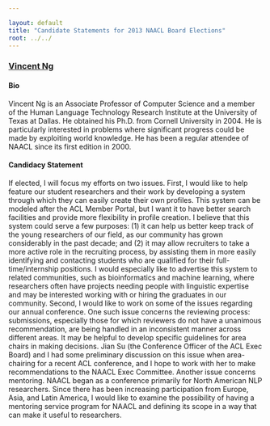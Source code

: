 ```yaml
---

layout: default
title: "Candidate Statements for 2013 NAACL Board Elections"
root: ../../
---
```


### [Vincent Ng](http://www.hlt.utdallas.edu/~vince/)

#### Bio

Vincent Ng is an Associate Professor of Computer Science and a member of the Human Language Technology Research Institute at the University of Texas at Dallas. He obtained his Ph.D. from Cornell University in 2004. He is particularly interested in problems where significant progress could be made by exploiting world knowledge. He has been a regular attendee of NAACL since its first edition in 2000.

#### Candidacy Statement

If elected, I will focus my efforts on two issues. First, I would like to help feature our student researchers and their work by developing a system through which they can easily create their own profiles. This system can be modeled after the ACL Member Portal, but I want it to have better search facilities and provide more flexibility in profile creation. I believe that this system could serve a few purposes: (1) it can help us better keep track of the young researchers of our field, as our community has grown considerably in the past decade; and (2) it may allow recruiters to take a more active role in the recruiting process, by assisting them in more easily identifying and contacting students who are qualified for their full-time/internship positions. I would especially like to advertise this system to related communities, such as bioinformatics and machine learning, where researchers often have projects needing people with linguistic expertise and may be interested working with or hiring the graduates in our community. Second, I would like to work on some of the issues regarding our annual conference. One such issue concerns the reviewing process: submissions, especially those for which reviewers do not have a unanimous recommendation, are being handled in an inconsistent manner across different areas. It may be helpful to develop specific guidelines for area chairs in making decisions. Jian Su (the Conference Officer of the ACL Exec Board) and I had some preliminary discussion on this issue when area-chairing for a recent ACL conference, and I hope to work with her to make recommendations to the NAACL Exec Committee. Another issue concerns mentoring. NAACL began as a conference primarily for North American NLP researchers. Since there has been increasing participation from Europe, Asia, and Latin America, I would like to examine the possibility of having a mentoring service program for NAACL and defining its scope in a way that can make it useful to researchers.
